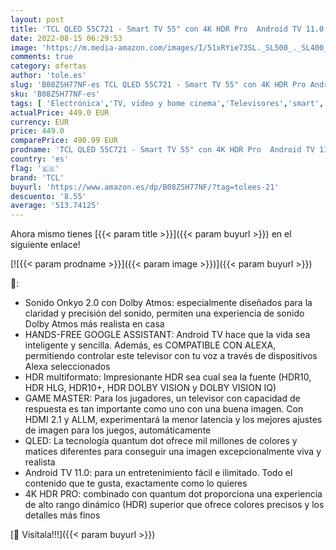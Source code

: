 ```yaml
---
layout: post
title: 'TCL QLED 55C721 - Smart TV 55" con 4K HDR Pro  Android TV 11.0  Wifi  Game Master  Dolby Vision & Atmos  Sistema de Sonido Onkyo  Motion Clarity  Google Assistant Incorporado & Compatible con Alexa'
date: 2022-08-15 06:29:53
image: 'https://m.media-amazon.com/images/I/51xRYie73SL._SL500_._SL400_.jpg'
comments: true
category: ofertas
author: 'tole.es'
slug: 'B08ZSH77NF-es TCL QLED 55C721 - Smart TV 55" con 4K HDR Pro Android TV...'
sku: 'B08ZSH77NF-es'
tags: [ 'Electrónica','TV, vídeo y home cinema','Televisores','smart','tcl','tv','🇪🇸', ]
actualPrice: 449.0 EUR
currency: EUR
price: 449.0
comparePrice: 490.99 EUR
prodname: 'TCL QLED 55C721 - Smart TV 55" con 4K HDR Pro  Android TV 11.0  Wifi  Game Master  Dolby Vision & Atmos  Sistema de Sonido Onkyo  Motion Clarity  Google Assistant Incorporado & Compatible con Alexa'
country: 'es'
flag: '🇪🇸'
brand: 'TCL'
buyurl: 'https://www.amazon.es/dp/B08ZSH77NF/?tag=tolees-21'
descuento: '8.55'
average: '513.74125'
---
```


Ahora mismo tienes [{{< param title >}}]({{< param buyurl >}}) en el siguiente enlace!

[![{{< param prodname >}}]({{< param image >}})]({{< param buyurl >}})

🔎:

- Sonido Onkyo 2.0 con Dolby Atmos: especialmente diseñados para la claridad y precisión del sonido, permiten una experiencia de sonido Dolby Atmos más realista en casa
- HANDS-FREE GOOGLE ASSISTANT: Android TV hace que la vida sea inteligente y sencilla. Además, es COMPATIBLE CON ALEXA, permitiendo controlar este televisor con tu voz a través de dispositivos Alexa seleccionados
- HDR multiformato: Impresionante HDR sea cual sea la fuente (HDR10, HDR HLG, HDR10+, HDR DOLBY VISION y DOLBY VISION IQ)
- GAME MASTER: Para los jugadores, un televisor con capacidad de respuesta es tan importante como uno con una buena imagen. Con HDMI 2.1 y ALLM, experimentará la menor latencia y los mejores ajustes de imagen para los juegos, automáticamente
- QLED: La tecnología quantum dot ofrece mil millones de colores y matices diferentes para conseguir una imagen excepcionalmente viva y realista
- Android TV 11.0: para un entretenimiento fácil e ilimitado. Todo el contenido que te gusta, exactamente como lo quieres
- 4K HDR PRO: combinado con quantum dot proporciona una experiencia de alto rango dinámico (HDR) superior que ofrece colores precisos y los detalles más finos

[🛒 Visítala!!!]({{< param buyurl >}})
